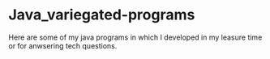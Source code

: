 # Java_variegated-programs
Here are some of my java programs in which I developed in my leasure time or for anwsering tech questions.

